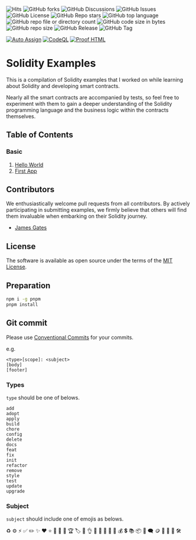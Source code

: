 ![Hits](https://hits.seeyoufarm.com/api/count/incr/badge.svg?url=https%3A%2F%2Fgithub.com%2Fjames-gates-0212%2Fsolidity-examples)
![GitHub forks](https://img.shields.io/github/forks/james-gates-0212/solidity-examples?style=flat)
![GitHub Discussions](https://img.shields.io/github/discussions/james-gates-0212/solidity-examples)
![GitHub Issues](https://img.shields.io/github/issues/james-gates-0212/solidity-examples)
![GitHub License](https://img.shields.io/github/license/james-gates-0212/solidity-examples)
![GitHub Repo stars](https://img.shields.io/github/stars/james-gates-0212/solidity-examples?style=flat)
![GitHub top language](https://img.shields.io/github/languages/top/james-gates-0212/solidity-examples)
![GitHub repo file or directory count](https://img.shields.io/github/directory-file-count/james-gates-0212/solidity-examples)
![GitHub code size in bytes](https://img.shields.io/github/languages/code-size/james-gates-0212/solidity-examples)
![GitHub repo size](https://img.shields.io/github/repo-size/james-gates-0212/solidity-examples)
![GitHub Release](https://img.shields.io/github/v/release/james-gates-0212/solidity-examples)
![GitHub Tag](https://img.shields.io/github/v/tag/james-gates-0212/solidity-examples)

[![Auto Assign](https://github.com/james-gates-0212/solidity-examples/actions/workflows/auto-assign.yml/badge.svg)](https://github.com/james-gates-0212/solidity-examples/actions/workflows/auto-assign.yml)
[![CodeQL](https://github.com/james-gates-0212/solidity-examples/actions/workflows/github-code-scanning/codeql/badge.svg)](https://github.com/james-gates-0212/solidity-examples/actions/workflows/github-code-scanning/codeql)
[![Proof HTML](https://github.com/james-gates-0212/solidity-examples/actions/workflows/proof-html.yml/badge.svg)](https://github.com/james-gates-0212/solidity-examples/actions/workflows/proof-html.yml)

# Solidity Examples

This is a compilation of Solidity examples that I worked on while learning about Solidity and developing smart contracts.

Nearly all the smart contracts are accompanied by tests, so feel free to experiment with them to gain a deeper understanding of the Solidity programming language and the business logic within the contracts themselves.

## Table of Contents

### Basic

1. [Hello World](basic/01-hello-world/contracts/)
2. [First App](basic/02-first-app/contracts/)

## Contributors

We enthusiastically welcome pull requests from all contributors. By actively participating in submitting examples, we firmly believe that others will find them invaluable when embarking on their Solidity journey.

- [James Gates](https://james-gates-portfolio.vercel.app)

## License

The software is available as open source under the terms of the [MIT License](http://opensource.org/licenses/MIT).

## Preparation

```bash
npm i -g pnpm
pnpm install
```

## Git commit

Please use [Conventional Commits](https://www.conventionalcommits.org/en/v1.0.0/) for your commits.

e.g.

```
<type>[scope]: <subject>
[body]
[footer]
```

### Types

`type` should be one of belows.

```
add
adopt
apply
build
chore
config
delete
docs
feat
fix
init
refactor
remove
style
test
update
upgrade
```

### Subject

`subject` should include one of emojis as belows.

♻️
⚙️
⚡️
✅
✏️
✨
❤️
⭐️
🌈
🎁
🎉
🏆
🏷️
🐞
👌
💎
💢
💫
💬
💯
💰
💲
📚
📦
🔖
🗨️
🪙
🚀
🚧
🚨
🛠️

